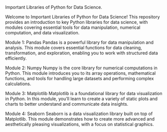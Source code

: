 Important Libraries of Python for Data Science.

Welcome to Important Libraries of Python for Data Science! This repository provides an introduction to key Python libraries for data science, with modules covering essential tools for data manipulation, numerical computation, and data visualization.


Module 1: Pandas
Pandas is a powerful library for data manipulation and analysis. This module covers essential functions for data cleaning, transformation, and exploration, enabling you to work with structured data efficiently.

Module 2: Numpy
Numpy is the core library for numerical computations in Python. This module introduces you to its array operations, mathematical functions, and tools for handling large datasets and performing complex calculations.

Module 3: Matplotlib
Matplotlib is a foundational library for data visualization in Python. In this module, you’ll learn to create a variety of static plots and charts to better understand and communicate data insights.

Module 4: Seaborn
Seaborn is a data visualization library built on top of Matplotlib. This module demonstrates how to create more advanced and aesthetically pleasing visualizations, with a focus on statistical graphics.

